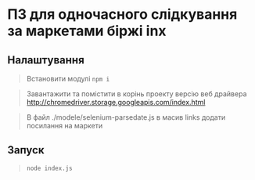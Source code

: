 # ПЗ для одночасного слідкування за маркетами біржі inx

## Налаштування 
>Встановити модулі `npm i`

>Завантажити та помістити в корінь проекту версію веб драйвера http://chromedriver.storage.googleapis.com/index.html

>В файл ./modele/selenium-parsedate.js в масив links додати посилання на маркети

## Запуск
> `node index.js`
